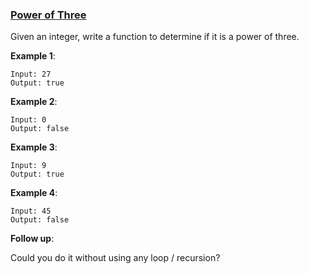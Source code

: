 ### [Power of Three](https://leetcode.com/problems/power-of-three/)

Given an integer, write a function to determine if it is a power of three.

__Example 1__:

```
Input: 27
Output: true
```

__Example 2__:

```
Input: 0
Output: false

```

__Example 3__:

```
Input: 9
Output: true
```
__Example 4__:

```
Input: 45
Output: false
```

__Follow up__:

Could you do it without using any loop / recursion?
